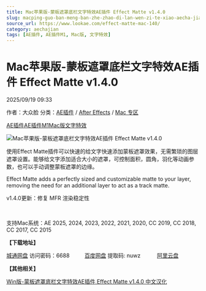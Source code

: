 ```yaml
---
title: Mac苹果版-蒙板遮罩底栏文字特效AE插件 Effect Matte v1.4.0
slug: macping-guo-ban-meng-ban-zhe-zhao-di-lan-wen-zi-te-xiao-aecha-jian-effect-matte-v1-4-0
source_url: https://www.lookae.com/effect-matte-mac-140/
category: aechajian
tags: [AE插件, AE插件M1, Mac版, 文字特效]
---
```

# Mac苹果版-蒙板遮罩底栏文字特效AE插件 Effect Matte v1.4.0

2025/09/19 09:33

作者：大众脸
分类：[AE插件](https://www.lookae.com/after-effects/aechajian/) / [After Effects](https://www.lookae.com/after-effects/) / [Mac 专区](https://www.lookae.com/mac-osx/)

[AE插件](https://www.lookae.com/tag/ae%e6%8f%92%e4%bb%b6/)[AE插件M1](https://www.lookae.com/tag/aem1/)[Mac版](https://www.lookae.com/tag/mac%e7%89%88/)[文字特效](https://www.lookae.com/tag/%e6%96%87%e5%ad%97%e7%89%b9%e6%95%88/)

![Mac苹果版-蒙板遮罩底栏文字特效AE插件 Effect Matte v1.4.0](https://www.lookae.com/wp-content/uploads/2018/07/Effect-Matte-.jpg "Mac苹果版-蒙板遮罩底栏文字特效AE插件 Effect Matte v1.4.0-LookAE.com")

使用Effect Matte插件可以快速的给文字快速添加蒙板遮罩效果，无需繁琐的图层遮罩设置。能够给文字添加适合大小的遮罩，可控制面积，圆角，羽化等动画参数，也可以手动调整蒙板遮罩的边缘。

Effect Matte adds a perfectly sized and customizable matte to your layer, removing the need for an additional layer to act as a track matte.

v1.4.0更新：修复 MFR 渲染稳定性

[﻿](https://cloud.video.taobao.com//play/u/705956171/p/1/e/6/t/1/50189362906.mp4?_=1")

支持Mac系统：AE 2025, 2024, 2023, 2022, 2021, 2020, CC 2019, CC 2018, CC 2017, CC 2015

**【下载地址】**

[城通网盘](https://url70.ctfile.com/f/2827370-8436490778-67e308?p=4431) 访问密码：6688          [百度网盘](https://pan.baidu.com/s/16IEr3-lpHvXX-oSTvPzfcQ?pwd=nuwz) 提取码: nuwz           [阿里云盘](https://www.alipan.com/s/T5ogzehxiLQ)

**【其他相关】**

[Win版-蒙板遮罩底栏文字特效AE插件 Effect Matte v1.4.0 中文汉化](https://www.lookae.com/effect-matte-140/)
